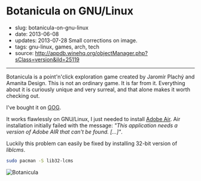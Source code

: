 # Botanicula on GNU/Linux

- slug: botanicula-on-gnu-linux
- date: 2013-06-08
- updates: 2013-07-28 Small corrections on image.
- tags: gnu-linux, games, arch, tech
- source: http://appdb.winehq.org/objectManager.php?sClass=version&iId=25119

-----------------

Botanicula is a point'n'click exploration game created by Jaromír Plachý and Amanita Design. This is not an ordinary game. It is far from it. Everything about it is curiously unique and very surreal, and that alone makes it worth checking out.

I've bought it on [GOG](http://www.gog.com/gamecard/botanicula).

It works flawlessly on GNU/Linux, I just needed to install [Adobe Air](http://get.adobe.com/air/).
Air installation initially failed with the message: _"This application needs a version of Adobe AIR that can't be found. [...]"_.

Luckily this problem can easily be fixed by installing 32-bit version of _liblcms_.

````bash
sudo pacman -S lib32-lcms
````

![Botanicula](/media/botanicula-on-gnu-linux.jpg)
